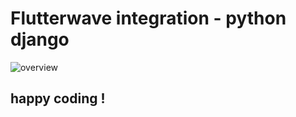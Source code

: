 
# Flutterwave integration - python django
![overview](django_project/staticfiles/flutterwave-payment-workflow1.gif)

## happy coding !